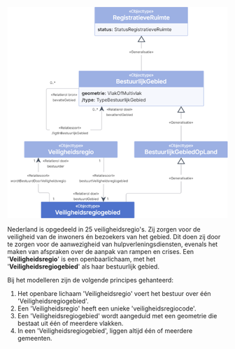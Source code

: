 ![Veiligheidsregiogebied - detail](data/media/veiligheidsregiogebied-detail.png "Veiligheidsregiogebied - detail")

Nederland is opgedeeld in 25 veiligheidsregio's. Zij zorgen voor de veiligheid van de inwoners én bezoekers van het gebied. Dit doen zij door te zorgen voor de aanwezigheid van hulpverleningsdiensten, evenals het maken van afspraken over de aanpak van rampen en crises. Een '**Veiligheidsregio**' is een openbaarlichaam, met het '**Veiligheidsregiogebied**' als haar bestuurlijk gebied.

Bij het modelleren zijn de volgende principes gehanteerd:

1. Het openbare lichaam 'Veiligheidsregio' voert het bestuur over één 'Veiligheidsregiogebied'.
1. Een 'Veiligheidsregio' heeft een unieke 'veiligheidsregiocode'.
1. Een 'Veiligheidsregiogebied' wordt aangeduid met een geometrie die bestaat uit één of meerdere vlakken.
1. In een 'Veiligheidsregiogebied', liggen altijd één of meerdere gemeenten.
